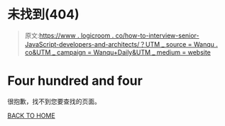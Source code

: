 # 未找到(404)

> 原文:[https://www . logicroom . co/how-to-interview-senior-JavaScript-developers-and-architects/？UTM _ source = Wanqu . co&UTM _ campaign = Wanqu+Daily&UTM _ medium = website](https://www.logicroom.co/how-to-interview-senior-javascript-developers-and-architects/?utm_source=wanqu.co&utm_campaign=Wanqu+Daily&utm_medium=website)

# Four hundred and four

很抱歉，找不到您要查找的页面。

[BACK TO HOME](/)